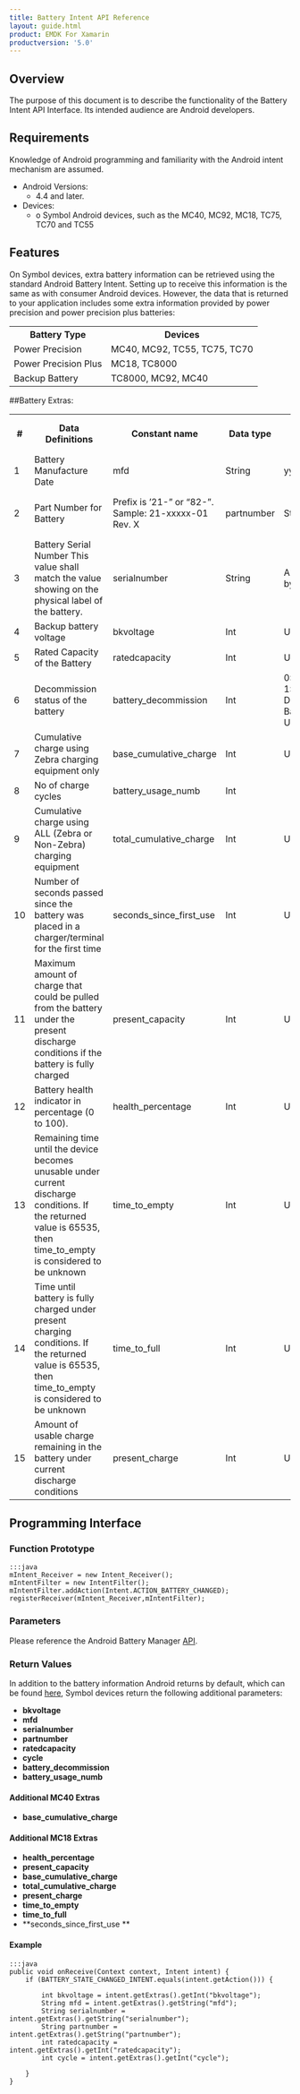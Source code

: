 ```yaml
---
title: Battery Intent API Reference
layout: guide.html
product: EMDK For Xamarin
productversion: '5.0'
---
```


## Overview
The purpose of this document is to describe the functionality of the Battery Intent API Interface. Its intended audience are Android developers. 
 
## Requirements
Knowledge of Android programming and familiarity with the Android intent mechanism are assumed. 
 
* Android Versions:	
	* 4.4 and later.
* Devices:	
	* o	Symbol Android devices, such as the MC40, MC92, MC18, TC75, TC70 and TC55
 
 
## Features
On Symbol devices, extra battery information can be retrieved using the standard Android Battery Intent. Setting up to receive this information is the same as with consumer Android devices. However, the data that is returned to your application includes some extra information provided by power precision and power precision plus batteries:

<table>
<tr>
<th>Battery Type</th><th>Devices</th>
</tr>
<tr>
<td>Power Precision</td><td>MC40, MC92, TC55, TC75, TC70</td>
</tr>
</tr>
<tr>
<td>Power Precision Plus</td><td>MC18, TC8000</td>
</tr>
</tr>
<tr>
<td>Backup Battery</td><td>TC8000, MC92, MC40</td>
</tr>
</table>



##Battery Extras:
<table>
	<tr>
		<th>#</th>
		<th>Data Definitions</th>
		<th>Constant name</th>
		<th>Data type </th>
		<th>Format</th>
		<th>Power Precision Plus</th>
		<th>Power Precision</th>
		<th>Backup Battery</th>
	</tr>
	<tr>
		<td>1</td>
		<td>Battery Manufacture Date</td>
		<td>mfd</td>
		<td>String</td>
		<td>yyyy-mm-dd</td>
		<td>X</td>
		<td>X</td>
		<td> </td>
	</tr>
	<tr>
		<td>2</td>
		<td>Part Number for Battery</td>
		<td>Prefix is ’21-” or “82-”.  Sample: 21-xxxxx-01 Rev. X</td>
		<td>partnumber</td>
		<td>String</td>
		<td>Prefix-5 or 6 #s-suffix revision</td>
		<td>X</td>
		<td>X</td>
		<td> </td>	
	</tr>
	<tr>
		<td>3</td>
		<td>Battery Serial Number 
		This value shall match the value showing on the physical label of the battery.</td>
		<td>serialnumber</td>
		<td>String</td>
		<td>Alpha followed by 4 numbers </td>
		<td>X</td>
		<td>X</td>
		<td> </td>	
	</tr>
	<tr>
		<td>4</td>
		<td>Backup battery voltage</td>
		<td>bkvoltage</td>
		<td>Int</td>
		<td>Units=mV</td>
		<td> </td>
		<td> </td>
		<td>X</td>
	</tr>
	<tr>
		<td>5</td>
		<td>Rated Capacity of the Battery</td>
		<td>ratedcapacity</td>
		<td>Int</td>
		<td>Units=mAh</td>
		<td>X</td>
		<td>X</td>
		<td> </td>	
	</tr>
	<tr>
		<td>6</td>
		<td>Decommission status of the battery</td>
		<td>battery_decommission</td>
		<td>Int</td>
		<td>0: Battery good
		1: Decommissioned Battery
		2: Status Unknown</td>
		<td>X</td>
		<td>X</td>
		<td> </td>	
	</tr>
	<tr>
		<td>7</td>
		<td>Cumulative charge using Zebra charging equipment only </td>
		<td>base_cumulative_charge</td>
		<td>Int</td>
		<td>Units=mAh</td>
		<td>X</td>
		<td> </td>
		<td> </td>	
	</tr>
	<tr>
		<td>8</td>
		<td>No of charge cycles </td>
		<td>battery_usage_numb</td>
		<td>Int</td>
		<td> </td>
		<td>X</td>
		<td> </td>	
	</tr>
	<tr>
		<td>9</td>
		<td>Cumulative charge using ALL (Zebra or Non-Zebra) charging equipment</td>
		<td>total_cumulative_charge</td>
		<td>Int</td>
		<td>Units=mAh</td>
		<td> </td>
		<td>X</td>
		<td> </td>	
	</tr>
	<tr>
		<td>10</td>
		<td>Number of seconds passed since the battery was placed in a charger/terminal for the first time
		<td>seconds_since_first_use</td>
		<td>Int</td>
		<td>Units=secs</td>
		<td> </td>
		<td>X</td>
		<td> </td>
	</tr>
	<tr>
		<td>11</td>
		<td>Maximum amount of charge that could be pulled from the battery under the present discharge conditions if the battery is fully charged</td>
		<td>present_capacity</td>
		<td>Int</td>
		<td>Units=mAh</td>
		<td> </td>
		<td>X</td>
		<td> </td>	
	</tr>
	<tr>
		<td>12</td>
		<td>Battery health indicator in percentage (0 to 100).</td>
		<td>health_percentage</td>
		<td>Int</td>
		<td>Units=%</td>
		<td> </td>
		<td>X</td>
		<td> </td>	
	</tr>
	<tr>
		<td>13</td>
		<td>Remaining time until the device becomes unusable under current discharge conditions. If the returned value is 65535, then time_to_empty is considered to be unknown</td> 
		<td>time_to_empty </td>
		<td>Int</td>
		<td>Units=</td>
		<td> </td>
		<td>X</td>
		<td> </td>	
	</tr>
	<tr>
		<td>14</td>
		<td>Time until battery is fully charged under present charging conditions. If the returned value is 65535, then time_to_empty is considered to be unknown</td>
		<td>time_to_full</td>
		<td>Int</td>
		<td>Units=mins</td>
		<td> </td>
		<td>X</td>
		<td> </td>
	</tr>
	<tr>
		<td>15</td>
		<td>Amount of usable charge remaining in the battery under current discharge conditions </td>
		<td>present_charge</td>
		<td>Int</td>
		<td>Units=mAh</td>
		<td> </td>
		<td>X</td>
		<td> </td>
	</tr>
</table>
 
## Programming Interface
 
### Function Prototype
	
	:::java
	mIntent_Receiver = new Intent_Receiver();  
	mIntentFilter = new IntentFilter();  
	mIntentFilter.addAction(Intent.ACTION_BATTERY_CHANGED);  
	registerReceiver(mIntent_Receiver,mIntentFilter); 

### Parameters

Please reference the Android Battery Manager [API](http://developer.android.com/reference/android/os/BatteryManager.html). 

### Return Values

In addition to the battery information Android returns by default, which can be found [here](http://developer.android.com/reference/android/os/BatteryManager.html), Symbol devices return the following additional parameters: 

* **bkvoltage**
* **mfd**
* **serialnumber** 
* **partnumber**
* **ratedcapacity**
* **cycle**
* **battery_decommission** 
* **battery_usage_numb**   


#### Additional MC40 Extras 
* **base_cumulative_charge**  

#### Additional MC18 Extras
* **health_percentage** 
* **present_capacity** 
* **base_cumulative_charge**        
* **total_cumulative_charge**       
* **present_charge**      
* **time_to_empty**        
* **time_to_full**     
* **seconds_since_first_use **      




#### Example

	:::java
	public void onReceive(Context context, Intent intent) {      
		if (BATTERY_STATE_CHANGED_INTENT.equals(intent.getAction())) {          

			int bkvoltage = intent.getExtras().getInt("bkvoltage");  
			String mfd = intent.getExtras().getString("mfd");  
			String serialnumber = intent.getExtras().getString("serialnumber");  
			String partnumber = intent.getExtras().getString("partnumber");   
			int ratedcapacity = intent.getExtras().getInt("ratedcapacity");  
			int cycle = intent.getExtras().getInt("cycle");  
		     
		}  
	} 














